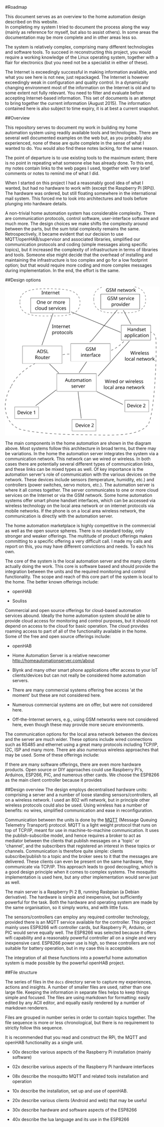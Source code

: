 #Roadmap

This document serves as an overview to the home automation design described on this website.  
In completing my system I tried to document the process along the way (mainly as reference for myself, but also to assist others).  In some areas the documentation may be more complete and in other areas less so.  

The system is relatively complex, comprising many different technologies and software tools.  To succeed in reconstructing this project, you would require a working knowledge of the Linux operating system, together with a flair for electronics (but you need not be a specialist in either of these).  

The Internet is exceedingly successful in making information available, and what you see here is not new, just repackaged.  The Internet is however exceedingly weak in configuration and quality control.  In a dynamically changing environment most of the information on the Internet is old and to some extent not fully relevant.  You need to filter and evaluate before accepting Internet-based information.  This set of documents is an attempt to bring together the current information (August 2015).  The  information contained here is also subject to time expiry, it is at best a current snapshot.


##Overview

This repository serves to document my work in building my home automation system using readily available tools and technologies.  There are several well documented examples on the web but, as you probably also experienced, none of these are quite complete in the sense of what I wanted to do.  You would also find these notes lacking, for the same reason.

The point of departure is to use existing tools to the maximum extent; there is no point in repeating what someone else has already done.  To this end, my notes contain links to the web pages I used, together with very brief comments or notes to remind me of what I did.  

When I started on this project I had a reasonably good idea of what I wanted, but had no hardware to work with (except the Raspberry Pi [RPi]). The hardware was ordered, but still floating somewhere in the international mail system.  This forced me to look into architectures and tools before plunging into hardware details.  

A non-trivial home automation system has considerable  complexity.  There are communication protocols, control software, user-interface software and much more.  The design choices we make shifts the complexity around between the parts, but the sum total complexity remains the same.  Retrospectively, it became evident that our decision to use MQTT/openHAB/supervisor and associated libraries, simplified our communication protocols and coding (simple messages along specific topics), but it increased the complexity of infrastructure in terms of libraries and tools.  Someone else might decide that the overhead of installing and maintaining the infrastructure is too complex and go for a low footprint option; but that would require more coding and more complex messages during implementation. In the end, the effort is the same.

##Design options

![blockdiagram01.svg](images/blockdiagram01.svg)

The main components in the home automation are shown in the diagram above.  Most systems follow this architecture in broad terms, but there may be variations. In the home the automation server integrates the system via a communication network. This network can we wired or wireless.  In both cases there are potentially several different types of communication links, and these links can be mixed types as well.  Of key importance is the automation server's role of communication with the various devices on the network.  These devices include sensors (temperature, humidity, etc.) and controllers (power switches, servo motors, etc.).  The automation server is where it all comes together.  The server communicates to one or more cloud services on the Internet or via the GSM network.  Some home automation systems offer smart phone handset interfaces, which can be accessed via wireless technology on the local area network or on internet protocols via mobile networks.  If the phone is on a local area wireless network, the communication is directly with the automation server.

The home automation marketplace is highly competitive in the commercial as well as the open source spheres. There is no standard today, only stronger and weaker offerings.  The multitude of product offerings makes committing to a specific offering a very difficult call.  I made my calls and report on this, you may have different convictions and needs. To each his own.

The core of the system is the local automation server and the many clients actually doing the work.  This core is software based and should provide the integration between the units and the required monitoring and control functionality.  The scope and reach of this core part of the system is local to the home.  The better known offerings include:

- openHAB

- Souliss

Commercial and open source offerings for cloud-based automation services abound. Ideally the home automation system should be able to provide cloud access for monitoring and control purposes, but it should not depend on access to the cloud for basic operation.  The cloud provides roaming access to part of all of the functionality available in the home.
Some of the free and open source offerings include:

- openHAB

- Home Automation Server is a relative newcomer  http://homeautomationserver.com/about

- Blynk and many other smart phone applications offer access to your IoT clients/devices but can not really be considered home automation servers.

- There are many commercial systems offering free access 'at the moment' but these are not considered here.

- Numerous commercial systems are on offer, but were not considered here.

- Off-the-Internet servers, e.g., using GSM networks were not considered here, even though these may provide more secure environments.


The communication options for the local area network between the devices and the server are much wider.  These options include wired connections such as RS485 and ethernet using a great many protocols including TCP/IP, I2C, ISP and many more.  There are also numerous wireless approaches that may be used.  Some of these offerings include:




If there are many software offerings, there are even more hardware products.  Open source or DIY approaches could use Raspberry Pi's, Arduinos, ESP266, PIC, and numerous other cards.  We choose the ESP8266 as the main client controller because it provides 



##Design overview
The design employs decentralised hardware units: comprising a server and a number of loose standing sensors/controllers, all on a wireless network.  I used an 802 wifi network, but in principle other wireless protocols could also be used.  Using wireless has a number of benefits: no wires, simplified communication and ease in reconfiguration.

Communication between the units is done by the [MQTT](http://mqtt.org/) (Message Queuing Telemetry Transport) protocol.  MQTT is a light weight protocol that runs on top of TCP/IP, meant for use in machine-to-machine communication.  It uses the publish-subscribe model, and hence requires a broker to act as mediator between the clients that publish messages on a 'topic' or 'channel', and the subscribers that registered an interest in these topics or channels.  Communication is therefore quite simple: clients subscribe/publish to a topic and the broker sees to it that the messages are delivered.  These clients can even be present on the same hardware, they communicate via TCP/IP.  This approach leads to good decoupling, which is a good design principle when it comes to complex systems.  The mosquitto implementation is used here, but any other implementation would serve just as well.

The main server is a Raspberry Pi 2 B, running Rasbpian (a Debian derivative). The hardware is simple and inexpensive, but sufficiently powerful for the task.  Both the hardware and operating system are made by the same organisation, so it simply works, and with little fuss.

The sensors/controllers can employ any required controller technology, provided there is an MQTT service available for the controller.  This project mainly uses ESP8266 wifi controller cards, but  Raspberry Pi, Arduino, or PIC would serve equally well.  The ESP8266 was selected because it offers wifi capability and a reasonably powerful controller all on a single and very inexpensive card.  ESP8266 power use is high, so these controllers are not suitable for battery operation, but in my case this is acceptable.

The integration of all these functions into a powerful home automation system is made possible by the powerful openHAB project.

##File structure

The series of files in the `docs` directory serve to capture my experiences, actions and insights.  A number of smaller files are used, rather than one large file.  Keeping the information in separate files helps to keep things simple and focused.  The files are using markdown for formatting: easily edited by any ACII editor, and equally easily rendered by a number of markdown renderers. 

Files are grouped in number series in order to contain topics together.  The file sequence is more or less chronological, but there is no requirement to strictly follow this sequence. 

It is recommended that you read and construct the RPi, the MQTT and openHAB functionality as a single unit.

- 00x describe various aspects of the Raspberry Pi installation (mainly software)

- 02x describe various aspects of the Raspberry Pi hardware interfaces

- 08x describe the mosquitto MQTT and related tools installation and operation

- 10x describe the installation, set up and use of openHAB.

- 20x describe various clients (Android and web) that may be useful

- 30x describe hardware and software aspects of the ESP8266

- 40x describe the lua language and its use in the ESP8266


